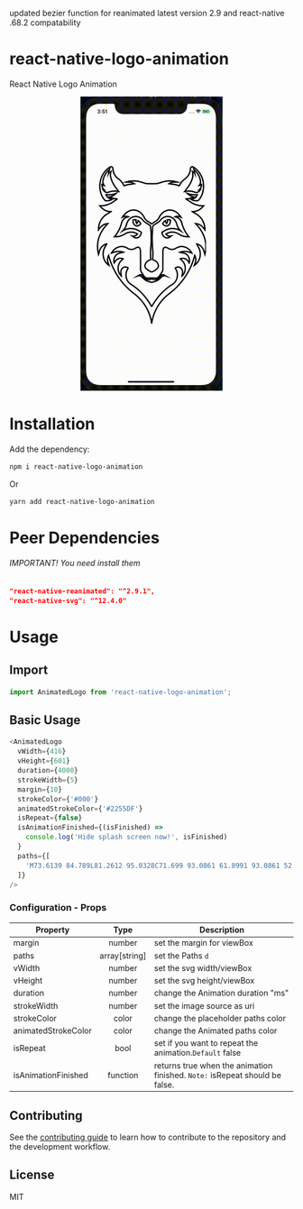 
updated bezier function for reanimated latest version 2.9 and react-native .68.2 compatability
# react-native-logo-animation

React Native Logo Animation

<p align="center">
<img alt="React Native Logo Animation" src="https://github.com/anastely/react-native-logo-animation/blob/master/preview.gif" width="50%" />
</p>

# Installation

Add the dependency:

```sh
npm i react-native-logo-animation
```

Or

```sh
yarn add react-native-logo-animation
```

# Peer Dependencies

###### IMPORTANT! You need install them

```JSON
"react-native-reanimated": "^2.9.1",
"react-native-svg": "^12.4.0"
```

# Usage

## Import

```js
import AnimatedLogo from 'react-native-logo-animation';
```

## Basic Usage

```js
<AnimatedLogo
  vWidth={416}
  vHeight={601}
  duration={4000}
  strokeWidth={5}
  margin={10}
  strokeColor={'#000'}
  animatedStrokeColor={'#2255DF'}
  isRepeat={false}
  isAnimationFinished={(isFinished) =>
    console.log('Hide splash screen now!', isFinished)
  }
  paths={[
    'M73.6139 84.789L81.2612 95.0328C71.699 93.0861 61.8991 93.0861 52.3369 95.0328C49.0756 95.6976 45.8676 96.6537 42.7448 97.8943C36.2324 100.48 28.9625 98.311 24.4848 92.4485L21.2347 88.1926L25.4127 88.6683C20.8039 84.9238 17.8291 79.1886 17.2195 72.8747L16.5294 65.7237C17.0753 68.5618 19.067 70.7782 21.6176 71.385L25.8528 72.3934C21.436 67.1067 19.6597 59.7291 21.1092 52.6914C23.9548 38.8856 30.4578 26.3496 39.7784 16.7041L46.1475 10.1121C45.1925 13.3201 44.4059 16.5871 43.7926 19.8962L42.55 26.5987C43.683 24.3158 45.3722 22.4337 47.4247 21.1734L51.923 18.4074C49.0915 27.1802 49.0915 36.7779 51.923 45.5507C55.896 57.8582 61.8176 69.2744 69.4087 79.257L73.6139 84.789ZM167.099 219.87L164.515 220.16C160.758 225.993 154.146 228.623 147.918 226.765C141.689 224.907 137.146 218.951 136.511 211.809L135.902 204.953C139.998 203.255 144.323 202.924 148.415 203.821C146.447 208.739 147.44 214.539 150.958 218.307L152.282 215.697C153.695 212.909 154.857 209.976 155.751 206.943C157.987 208.422 160.022 210.338 161.745 212.66L167.099 219.87ZM342.17 84.789L346.378 79.257C353.968 69.2744 359.89 57.8582 363.862 45.5507C366.694 36.7779 366.694 27.1802 363.862 18.4074L368.361 21.1734C370.413 22.4337 372.103 24.3158 373.236 26.5987L371.994 19.8962C371.379 16.5871 370.593 13.3201 369.638 10.1121L376.008 16.7041C385.327 26.3496 391.831 38.8856 394.675 52.6914C396.126 59.7291 394.35 67.1067 389.933 72.3934L394.169 71.385C396.719 70.7782 398.711 68.5618 399.255 65.7237L398.566 72.8747C397.955 79.1886 394.981 84.9238 390.373 88.6683L394.551 88.1926L391.301 92.4485C386.823 98.311 379.553 100.48 373.041 97.8943C369.918 96.6537 366.709 95.6976 363.448 95.0328C353.887 93.0861 344.086 93.0861 334.525 95.0328L342.17 84.789ZM248.688 219.87L254.04 212.66C255.763 210.338 257.799 208.422 260.035 206.943C260.929 209.976 262.091 212.909 263.503 215.697L264.826 218.307C268.346 214.539 269.339 208.739 267.37 203.821C271.462 202.924 275.786 203.255 279.883 204.953L279.273 211.809C278.638 218.951 274.096 224.907 267.867 226.765C261.639 228.623 255.029 225.993 251.269 220.16L248.688 219.87ZM207.893 429.959C219.849 436.438 234.343 431.901 241.483 419.298C244.392 414.161 250.364 412.38 255.191 415.209L261.101 418.672C255.171 416.704 248.75 418.618 244.499 423.622C237.216 432.198 227.844 438.221 217.531 440.955L207.893 443.505L198.255 440.955C187.941 438.221 178.568 432.198 171.285 423.622C167.035 418.618 160.614 416.704 154.684 418.672L160.595 415.209C165.422 412.38 171.393 414.161 174.303 419.298C181.443 431.901 195.937 436.438 207.893 429.959ZM207.893 403.994C199.775 400.867 192.287 395.992 185.855 389.646C182.419 386.255 181.133 380.91 182.585 376.062C185.022 367.926 190.759 361.54 198.069 358.828L204.378 356.488C203.017 341.633 203.017 326.662 204.378 311.808C206.607 287.474 206.607 262.951 204.378 238.617L203.336 227.231C196.608 219.615 180.128 215.121 172.529 202.924C163.314 192.668 149.883 188.664 137.296 192.417C124.708 196.17 114.876 207.114 111.503 221.124C109.658 228.783 106.035 235.767 100.997 241.375L96.8741 245.965C116.29 234.288 139.684 234.288 159.099 245.965L168.359 251.534C167.874 258.891 164.395 265.598 158.913 269.745C152.634 274.494 144.386 274.494 138.108 269.745L133.496 266.257C139.558 267.622 145.843 265.75 150.478 261.192L153.477 258.245C138.35 248.509 119.703 248.509 104.576 258.245C93.9171 265.104 81.8221 268.712 69.5098 268.702L65.0789 268.698C78.0139 253.819 87.4524 235.623 92.5621 215.718C95.2308 205.324 102.531 197.201 111.868 194.231L118.428 192.146C112.393 189.58 105.721 189.58 99.686 192.146L95.2093 194.048C99.6598 187.303 105.006 181.352 111.066 176.399C122.358 167.17 136.804 164.149 150.336 168.184C163.868 172.219 174.192 183.319 180.654 197.153C185.495 207.513 198.813 212.171 207.893 219.681C216.973 212.171 230.291 207.513 235.131 197.153C241.594 183.319 251.917 172.219 265.449 168.184C278.981 164.149 293.426 167.17 304.719 176.399C310.779 181.352 316.126 187.303 320.576 194.048L316.1 192.146C310.065 189.58 303.392 189.58 297.357 192.146L303.916 194.231C313.256 197.201 320.554 205.324 323.223 215.718C328.333 235.623 337.773 253.819 350.706 268.698L346.275 268.702C333.963 268.712 321.868 265.104 311.21 258.245C296.084 248.509 277.435 248.509 262.308 258.245L265.306 261.192C269.942 265.75 276.229 267.622 282.289 266.257L277.678 269.745C271.398 274.494 263.151 274.494 256.872 269.745C251.392 265.598 247.911 258.891 247.425 251.534L256.685 245.965C276.101 234.288 299.497 234.288 318.911 245.965L314.787 241.375C309.75 235.767 306.126 228.783 304.282 221.124C300.91 207.114 291.078 196.17 278.489 192.417C265.903 188.664 252.472 192.668 243.256 202.924C235.657 215.121 219.177 219.615 212.45 227.231L211.408 238.617C209.18 262.951 209.18 287.474 211.408 311.808C212.769 326.662 212.769 341.633 211.408 356.488L217.717 358.828C225.026 361.54 230.763 367.926 233.2 376.062C234.653 380.91 233.366 386.255 229.931 389.646C223.499 395.992 216.011 400.867 207.893 403.994ZM207.893 536.888C188.552 500.943 161.061 471.225 128.124 450.758C119.482 445.386 113.16 436.352 110.597 425.711C108.036 415.069 109.451 403.727 114.524 394.266L117.577 388.571C111.993 383.731 104.329 383.141 98.1991 387.08C92.0696 391.017 88.6968 398.698 89.6725 406.502L91.2016 418.737C83.4822 411.423 79.0326 400.705 79.0326 389.421C79.0326 378.136 83.4822 367.418 91.2016 360.103L98.2843 353.392C87.7605 348.3 75.4698 351.964 68.6437 362.232L64.0986 369.066C61.9112 361.263 62.7568 352.799 66.4282 345.722C70.0988 338.643 76.2638 333.597 83.4289 331.803L99.2309 327.848C87.6444 323.893 75.26 323.893 63.6735 327.848L53.7817 331.225C66.2943 307.372 93.7354 299.187 115.289 312.882C124.492 318.73 135.788 318.73 144.992 312.882C158.049 304.587 164.805 309.114 164.879 325.846L165.154 388.309C164.12 394.962 166.039 401.82 170.383 406.655C172.648 409.176 177 420.595 183.692 424.758C190.753 429.154 200.326 426.234 208.965 426.178C216.015 426.13 224.356 429.081 230.376 425.538C238.114 420.986 242.895 409.447 245.403 406.655C249.747 401.82 251.665 394.962 250.632 388.309L250.906 325.846C250.98 309.114 257.737 304.587 270.792 312.882C279.998 318.73 291.292 318.73 300.497 312.882C322.05 299.187 349.49 307.372 362.004 331.225L352.112 327.848C340.525 323.893 328.141 323.893 316.555 327.848L332.356 331.803C339.521 333.597 345.687 338.643 349.357 345.722C353.029 352.799 353.874 361.263 351.687 369.066L347.142 362.232C340.316 351.964 328.026 348.3 317.501 353.392L324.584 360.103C332.304 367.418 336.753 378.136 336.753 389.421C336.753 400.705 332.304 411.423 324.584 418.737L326.113 406.502C327.088 398.698 323.715 391.017 317.585 387.08C311.456 383.141 303.793 383.731 298.208 388.571L301.262 394.266C306.334 403.727 307.749 415.069 305.189 425.711C302.626 436.352 296.305 445.386 287.662 450.758C254.725 471.225 227.233 500.943 207.893 536.888ZM76.0297 123.45L75.4651 124.388L75.4632 124.386L60.4205 134.786C44.9265 145.498 26.9315 150.864 8.70143 150.21L14.1576 156.062C24.4998 167.152 38.3336 172.921 52.3828 172.393L52.4362 172.249L52.4305 172.25L34.4439 183.295C15.1979 195.114 3.41659 217.826 3.84358 242.286L9.57037 234.784C17.242 224.735 28.1647 218.989 39.5312 218.377C8.27071 250.788 -7.31132 288.236 3.92129 336.18L7.65832 323.293C11.8476 308.852 22.7694 298.738 35.4636 296.135L35.4318 295.726H35.429L27.9222 309.675C21.7403 321.164 20.008 334.95 23.1224 347.885C26.2367 360.82 33.9299 371.795 44.4452 378.306L40.9217 369.25C37.1482 359.547 38.0564 348.685 42.816 340.099C57.6292 398.155 91.9788 449.972 140.755 486.855C177.594 514.714 201.724 555.726 207.893 600.96C214.06 555.726 238.192 514.714 275.03 486.855C323.807 449.972 358.155 398.155 372.969 340.099C377.73 348.685 378.636 359.547 374.864 369.25L371.339 378.306C381.854 371.795 389.549 360.82 392.663 347.885C395.776 334.95 394.045 321.164 387.863 309.675L380.355 295.726H380.353L380.321 296.135C393.018 298.738 403.939 308.852 408.126 323.293L411.866 336.18C423.097 288.236 407.515 250.788 376.254 218.377C387.621 218.989 398.543 224.735 406.215 234.784L411.944 242.286C412.369 217.826 400.587 195.114 381.342 183.295L363.354 172.25L363.35 172.249L363.404 172.393C377.452 172.921 391.286 167.152 401.628 156.062L407.084 150.21C388.853 150.864 370.86 145.498 355.365 134.786L340.321 124.386L340.32 124.388L339.756 123.45C345.778 123.443 351.8 122.542 357.658 120.743L371.454 116.511C361.112 115.023 351.528 109.974 343.983 102.19C353.776 106.428 364.328 108.306 374.936 107.611L382.71 107.103C380.476 114.357 375.356 120.055 368.837 122.541L359.798 125.989C364.717 128.696 370.069 130.292 375.546 130.684L384.017 131.293C388.53 128.098 392.357 123.839 395.227 118.817C406.393 99.2932 409.685 75.4506 404.302 53.094C398.92 30.7402 385.357 11.9231 366.917 1.22697C364.739 -0.0380552 362.128 0.0246829 359.999 1.39271C357.872 2.7598 356.518 5.24398 356.413 7.97629C355.81 23.4853 348.441 37.6909 336.675 46.0254C328.515 51.8056 321.592 59.5081 316.4 68.5899L313.458 73.7352C308.328 71.3044 302.879 69.6396 297.251 68.8296L275.285 65.6703C274.972 65.6095 274.656 65.5542 274.341 65.4971C280.076 61.8265 286.613 59.7057 293.426 59.4688L305.663 59.0427C287.152 53.3028 267.585 53.3028 249.076 59.0427L230.335 64.8548C223.125 65.2508 215.658 65.6207 207.893 65.6207C200.129 65.6207 192.66 65.2508 185.449 64.8548L166.709 59.0427C148.2 53.3028 128.633 53.3028 110.124 59.0427L122.358 59.4688C129.173 59.7057 135.708 61.8265 141.443 65.4971C141.129 65.5542 140.813 65.6095 140.499 65.6703L118.535 68.8296C112.906 69.6396 107.457 71.3044 102.327 73.7352L99.3854 68.5899C94.1924 59.5081 87.2708 51.8056 79.1113 46.0254C67.344 37.6909 59.9739 23.4853 59.3727 7.97629C59.2669 5.24398 57.9139 2.7598 55.7855 1.39271C53.6562 0.0246829 51.0475 -0.0380552 48.8686 1.22697C30.4279 11.9231 16.8646 30.7402 11.4824 53.094C6.10021 75.4506 9.39247 99.2932 20.5577 118.817C23.4286 123.839 27.2555 128.098 31.7669 131.293L40.24 130.684C45.7149 130.292 51.0681 128.696 55.9869 125.989L46.9472 122.541C40.4282 120.055 35.3091 114.357 33.074 107.103L40.8496 107.611C51.4567 108.306 62.0095 106.428 71.8011 102.19C64.2568 109.974 54.6722 115.023 44.3319 116.511L58.1264 120.743C63.9853 122.542 70.008 123.443 76.0297 123.45Z',
  ]}
/>
```

### Configuration - Props

| Property            |     Type      | Description                                                                 |
| ------------------- | :-----------: | --------------------------------------------------------------------------- |
| margin              |    number     | set the margin for viewBox                                                  |
| paths               | array[string] | set the Paths `d`                                                           |
| vWidth              |    number     | set the svg width/viewBox                                                   |
| vHeight             |    number     | set the svg height/viewBox                                                  |
| duration            |    number     | change the Animation duration "ms"                                          |
| strokeWidth         |    number     | set the image source as uri                                                 |
| strokeColor         |     color     | change the placeholder paths color                                          |
| animatedStrokeColor |     color     | change the Animated paths color                                             |
| isRepeat            |     bool      | set if you want to repeat the animation.`Default` false                     |
| isAnimationFinished |   function    | returns true when the animation finished. `Note:` isRepeat should be false. |

## Contributing

See the [contributing guide](CONTRIBUTING.md) to learn how to contribute to the repository and the development workflow.

## License

MIT
